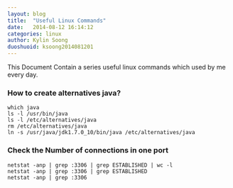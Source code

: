 ```yaml
---
layout: blog
title:  "Useful Linux Commands"
date:   2014-08-12 16:14:12
categories: linux
author: Kylin Soong
duoshuoid: ksoong2014081201
---
```


This Document Contain a series useful linux commands which used by me every day.

### How to create alternatives java?

~~~
which java
ls -l /usr/bin/java
ls -l /etc/alternatives/java
rm /etc/alternatives/java
ln -s /usr/java/jdk1.7.0_10/bin/java /etc/alternatives/java
~~~

### Check the Number of connections in one port

~~~
netstat -anp | grep :3306 | grep ESTABLISHED | wc -l
netstat -anp | grep :3306 | grep ESTABLISHED 
netstat -anp | grep :3306 
~~~
